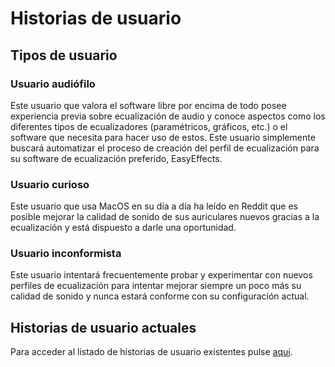 # Historias de usuario

## Tipos de usuario

### Usuario audiófilo
Este usuario que valora el software libre por encima de todo posee experiencia previa sobre ecualización de audio y conoce aspectos como los diferentes tipos de ecualizadores (paramétricos, gráficos, etc.) o el software que necesita para hacer uso de estos. Este usuario simplemente buscará automatizar el proceso de creación del perfil de ecualización para su software de ecualización preferido, EasyEffects.

### Usuario curioso
Este usuario que usa MacOS en su día a día ha leído en Reddit que es posible mejorar la calidad de sonido de sus auriculares nuevos gracias a la ecualización y está dispuesto a darle una oportunidad.

### Usuario inconformista
Este usuario intentará frecuentemente probar y experimentar con nuevos perfiles de ecualización para intentar mejorar siempre un poco más su calidad de sonido y nunca estará conforme con su configuración actual.

## Historias de usuario actuales
Para acceder al listado de historias de usuario existentes pulse [aquí](https://github.com/Olasergiolas/Proyecto-IV/issues?q=is%3Aopen+is%3Aissue+label%3Auser-stories).